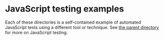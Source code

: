 # JavaScript testing examples
Each of these directories is a self-contained example of automated JavaScript tests using a different tool or technique. See [the parent directory](../) for more on JavaScript testing.
